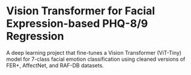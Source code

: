 # Vision Transformer for Facial Expression-based PHQ-8/9 Regression

A deep learning project that fine-tunes a Vision Transformer (ViT-Tiny) model for 7-class facial emotion classification using cleaned versions of FER+, AffectNet, and RAF-DB datasets.

